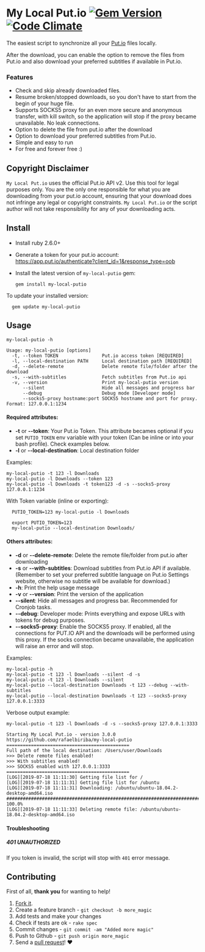 My Local Put.io [![Gem Version](https://badge.fury.io/rb/my-local-putio.svg)](http://badge.fury.io/rb/my-local-putio) [![Code Climate](https://codeclimate.com/github/rafaelbiriba/my-local-putio/badges/gpa.svg)](https://codeclimate.com/github/rafaelbiriba/my-local-putio)
===========

The easiest script to synchronize all your [Put.io](http://put.io) files locally.

After the download, you can enable the option to remove the files from Put.io and also download your preferred subtitles if available in Put.io.

### Features

- Check and skip already downloaded files.
- Resume broken/stopped downloads, so you don't have to start from the begin of your huge file.
- Supports SOCKS5 proxy for an even more secure and anonymous transfer, with kill switch, so the application will stop if the proxy became unavailable. No leak connections.
- Option to delete the file from put.io after the download
- Option to download your preferred subtitles from Put.io.
- Simple and easy to run
- For free and forever free :)

## Copyright Disclaimer

`My Local Put.io` uses the official Put.io API v2. Use this tool for legal purposes only. You are the only one responsible for what you are downloading from your put.io account, ensuring that your download does not infringe any legal or copyright constraints.
`My Local Put.io` or the script author will not take responsibility for any of your downloading acts.

## Install

* Install ruby 2.6.0+
* Generate a token for your put.io account: https://app.put.io/authenticate?client_id=1&response_type=oob
* Install the latest version of `my-local-putio` gem:

      gem install my-local-putio

To update your installed version:

      gem update my-local-putio

## Usage

    my-local-putio -h

    Usage: my-local-putio [options]
      -t, --token TOKEN                Put.io access token [REQUIRED]
      -l, --local-destination PATH     Local destination path [REQUIRED]
      -d, --delete-remote              Delete remote file/folder after the download
      -s, --with-subtitles             Fetch subtitles from Put.io api
      -v, --version                    Print my-local-putio version
          --silent                     Hide all messages and progress bar
          --debug                      Debug mode [Developer mode]
          --socks5-proxy hostname:port SOCKS5 hostname and port for proxy. Format: 127.0.0.1:1234

#### Required attributes:
* **-t** or **--token**: Your Put.io Token. This attribute becames optional if you set `PUTIO_TOKEN` env variable with your token (Can be inline or into your bash profile). Check examples below.
* **-l** or **--local-destination**: Local destination folder

Examples:

    my-local-putio -t 123 -l Downloads
    my-local-putio -l Downloads --token 123
    my-local-putio -l Downloads -t token123 -d -s --socks5-proxy 127.0.0.1:1234

With Token variable (inline or exporting):

      PUTIO_TOKEN=123 my-local-putio -l Downloads

      export PUTIO_TOKEN=123
      my-local-putio --local-destination Downloads/

#### Others attributes:
* **-d** or **--delete-remote**: Delete the remote file/folder from put.io after downloading
* **-s** or **--with-subtitles**: Download subtitles from Put.io API if available. (Remember to set your preferred subtitle language on Put.io Settings website, otherwise no subtitle will be available for download.)
* **-h**: Print the help usage message
* **-v** or **--version**: Print the version of the application
* **--silent**: Hide all messages and progress bar. Recommended for Cronjob tasks.
* **--debug**: Developer mode: Prints everything and expose URLs with tokens for debug purposes.
* **--socks5-proxy**: Enable the SOCKS5 proxy. If enabled, all the connections for PUT.IO API and the downloads will be performed using this proxy. If the socks connection became unavailable, the application will raise an error and will stop.

Examples:

    my-local-putio -h
    my-local-putio -t 123 -l Downloads --silent -d -s
    my-local-putio -t 123 -l Downloads --silent
    my-local-putio --local-destination Downloads -t 123 --debug --with-subtitles
    my-local-putio --local-destination Downloads -t 123 --socks5-proxy 127.0.0.1:3333

Verbose output example:

    my-local-putio -t 123 -l Downloads -d -s --socks5-proxy 127.0.0.1:3333

    Starting My Local Put.io - version 3.0.0
    https://github.com/rafaelbiriba/my-local-putio
    =============================================
    Full path of the local destination: /Users/user/Downloads
    >>> Delete remote files enabled!
    >>> With subtitles enabled!
    >>> SOCKS5 enabled with 127.0.0.1:3333
    =============================================
    [LOG][2019-07-18 11:11:30] Getting file list for /
    [LOG][2019-07-18 11:11:31] Getting file list for /ubuntu
    [LOG][2019-07-18 11:11:31] Downloading: /ubuntu/ubuntu-18.04.2-desktop-amd64.iso
    ######################################################################## 100.0%
    [LOG][2019-07-18 11:11:33] Deleting remote file: /ubuntu/ubuntu-18.04.2-desktop-amd64.iso

#### Troubleshooting

##### 401 UNAUTHORIZED
If you token is invalid, the script will stop with `401` error message.


## Contributing

First of all, **thank you** for wanting to help!

1. [Fork it](https://help.github.com/articles/fork-a-repo).
2. Create a feature branch - `git checkout -b more_magic`
3. Add tests and make your changes
4. Check if tests are ok - `rake spec`
5. Commit changes - `git commit -am "Added more magic"`
6. Push to Github - `git push origin more_magic`
7. Send a [pull request](https://help.github.com/articles/using-pull-requests)! :heart:
